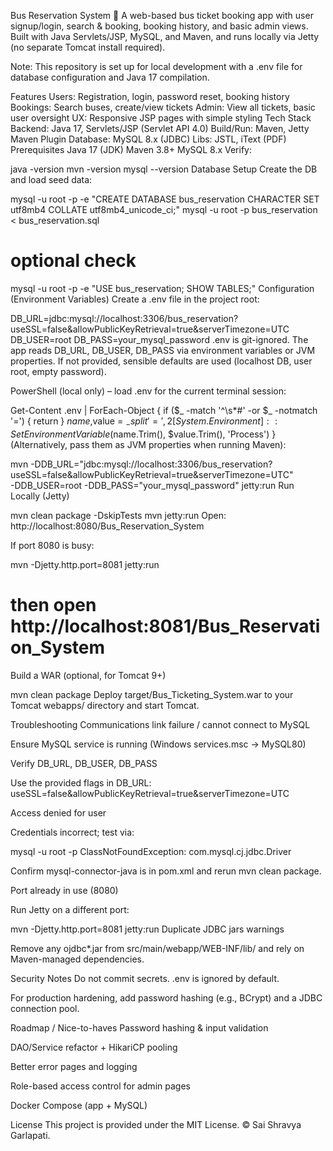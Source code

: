 Bus Reservation System 🚌
A web-based bus ticket booking app with user signup/login, search & booking, booking history, and basic admin views.
Built with Java Servlets/JSP, MySQL, and Maven, and runs locally via Jetty (no separate Tomcat install required).

Note: This repository is set up for local development with a .env file for database configuration and Java 17 compilation.

Features
Users: Registration, login, password reset, booking history
Bookings: Search buses, create/view tickets
Admin: View all tickets, basic user oversight
UX: Responsive JSP pages with simple styling
Tech Stack
Backend: Java 17, Servlets/JSP (Servlet API 4.0)
Build/Run: Maven, Jetty Maven Plugin
Database: MySQL 8.x (JDBC)
Libs: JSTL, iText (PDF)
Prerequisites
Java 17 (JDK)
Maven 3.8+
MySQL 8.x
Verify:

java -version
mvn -version
mysql --version
Database Setup
Create the DB and load seed data:

mysql -u root -p -e "CREATE DATABASE bus_reservation CHARACTER SET utf8mb4 COLLATE utf8mb4_unicode_ci;"
mysql -u root -p bus_reservation < bus_reservation.sql
# optional check
mysql -u root -p -e "USE bus_reservation; SHOW TABLES;"
Configuration (Environment Variables)
Create a .env file in the project root:

DB_URL=jdbc:mysql://localhost:3306/bus_reservation?useSSL=false&allowPublicKeyRetrieval=true&serverTimezone=UTC
DB_USER=root
DB_PASS=your_mysql_password
.env is git-ignored. The app reads DB_URL, DB_USER, DB_PASS via environment variables or JVM properties.
If not provided, sensible defaults are used (localhost DB, user root, empty password).

PowerShell (local only) – load .env for the current terminal session:

Get-Content .env | ForEach-Object {
  if ($_ -match '^\s*#' -or $_ -notmatch '=') { return }
  $name,$value = $_ -split '=',2
  [System.Environment]::SetEnvironmentVariable($name.Trim(), $value.Trim(), 'Process')
}
(Alternatively, pass them as JVM properties when running Maven):

mvn -DDB_URL="jdbc:mysql://localhost:3306/bus_reservation?useSSL=false&allowPublicKeyRetrieval=true&serverTimezone=UTC" \
    -DDB_USER=root -DDB_PASS="your_mysql_password" jetty:run
Run Locally (Jetty)

mvn clean package -DskipTests
mvn jetty:run
Open: http://localhost:8080/Bus_Reservation_System

If port 8080 is busy:

mvn -Djetty.http.port=8081 jetty:run
# then open http://localhost:8081/Bus_Reservation_System
Build a WAR (optional, for Tomcat 9+)

mvn clean package
Deploy target/Bus_Ticketing_System.war to your Tomcat webapps/ directory and start Tomcat.

Troubleshooting
Communications link failure / cannot connect to MySQL

Ensure MySQL service is running (Windows services.msc → MySQL80)

Verify DB_URL, DB_USER, DB_PASS

Use the provided flags in DB_URL: useSSL=false&allowPublicKeyRetrieval=true&serverTimezone=UTC

Access denied for user

Credentials incorrect; test via:

mysql -u root -p
ClassNotFoundException: com.mysql.cj.jdbc.Driver

Confirm mysql-connector-java is in pom.xml and rerun mvn clean package.

Port already in use (8080)

Run Jetty on a different port:

mvn -Djetty.http.port=8081 jetty:run
Duplicate JDBC jars warnings

Remove any ojdbc*.jar from src/main/webapp/WEB-INF/lib/ and rely on Maven-managed dependencies.

Security Notes
Do not commit secrets. .env is ignored by default.

For production hardening, add password hashing (e.g., BCrypt) and a JDBC connection pool.

Roadmap / Nice-to-haves
Password hashing & input validation

DAO/Service refactor + HikariCP pooling

Better error pages and logging

Role-based access control for admin pages

Docker Compose (app + MySQL)

License
This project is provided under the MIT License.
© Sai Shravya Garlapati.
